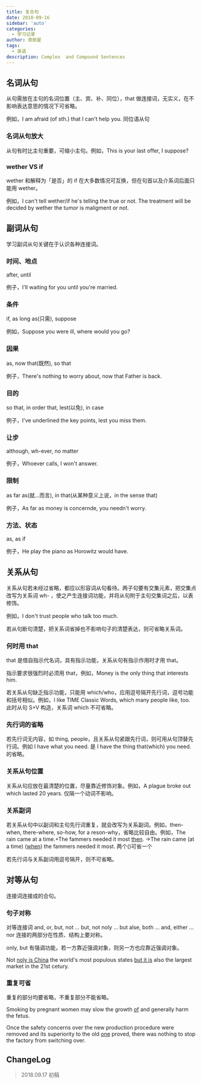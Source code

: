 ```yaml
---
title: 复合句
date: 2018-09-16
sidebar: 'auto'
categories:
  - 学习记录
author: 夜航星
tags:
  - 英语
description: Complex  and Compound Sentences
---
```


## 名词从句

从句需放在主句的名词位置（主、宾、补、同位），that 做连接词，无实义，在不影响表达意思的情况下可省略。

例如，I am afraid (of sth.) that I can't help you. 同位语从句

### 名词从句放大

从句有时比主句重要，可缩小主句。例如，This is your last offer, I suppose?

### wether VS if

wether 和解释为「是否」的 if 在大多数情况可互换，但在句首以及介系词后面只能用 wether。

例如，I can't tell wether/if he's telling the true or not. The treatment will be decided by wether the tumor is maligment or not.

## 副词从句

学习副词从句关键在于认识各种连接词。

### 时间、地点

after, until

例子，I'll waiting for you until you're married.

### 条件

if, as long as(只需), suppose

例如，Suppose you were ill, where would you go?

### 因果

as, now that(既然), so that

例子，There's nothing to worry about, now that Father is back.

### 目的

so that, in order that, lest(以免), in case

例子，I've underlined the key points, lest you miss them.

### 让步

although, wh-ever, no matter 

例子，Whoever calls, I won't answer.

### 限制

as far as(就…而言), in that(从某种意义上说，in the sense that)

例子，As far as money is concernde, you needn't worry.

### 方法、状态

as, as if

例子，He play the piano as Horowitz would have.

## 关系从句

关系从句若未经过省略，都应以形容词从句看待。两子句要有交集元素，把交集点改写为关系词 wh- ，使之产生连接词功能，并将从句附于主句交集词之后，以表修饰。

例如，I don't trust people who talk too much.

若从句断句清楚，把关系词省掉也不影响句子的清楚表达，则可省略关系词。

### 何时用 that

that 是借自指示代名词，具有指示功能，关系从句有指示作用时才用 that。

指示要求很强烈时必须用 that，例如，Money is the only thing that interests him.

若关系从句缺乏指示功能，只能用 which/who，应用逗号隔开先行词，逗号功能和括号相似。例如，I like TIME Classic Words, which many people like, too. 此时从句 S+V 构造，关系词 which 不可省略。

### 先行词的省略

若先行词无内容，如 thing, people，且关系从句紧跟先行词，则可用从句顶替先行词。例如 I have what you need. 是 I have the thing that(which) you need. 的省略。

### 关系从句位置

关系从句应放在最清楚的位置，尽量靠近修饰对象。例如，A plague broke out which lasted 20 years. 仅隔一个动词不影响。

### 关系副词

若关系从句中以副词和主句先行词重复，就会改写为关系副词。例如，then-when, there-where, so-how, for a reson-why，省略比较自由。例如，The rain came at a time.+The fammers needed it most <u>then</u>. ->The rain came (at a time) (<u>when</u>) the fammers needed it most. 两个()可省一个

若先行词与关系副词用逗号隔开，则不可省略。

## 对等从句

连接词连接成的合句。

### 句子对称

对等连接词 and, or, but, not ... but, not noly ... but alse, both ... and, either ... nor 连接的两部分在性质、结构上要对称。

only, but 有强调功能，若一方靠近强调对象，则另一方也应靠近强调对象。

Not <u>noly is China</u> the world's most populous states <u>but it is</u> also the largest market in the 21st cetury.

### 重复可省

重复的部分均要省略，不重复部分不能省略。

Smoking by pregnant women may slow the growth <u>of</u> and generally harm the fetus.

Once the safety concerns over the new production procedure were removed and its superiority to the old <u>one</u> proved, there was nothing to stop the factory from switching over.



## ChangeLog

> 2018.09.17 初稿